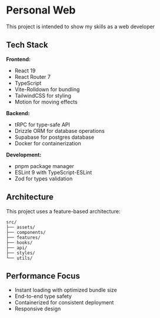 # Personal Web

This project is intended to show my skills as a web developer

## Tech Stack

**Frontend:**

- React 19
- React Router 7
- TypeScript
- Vite-Rolldown for bundling
- TailwindCSS for styling
- Motion for moving effects

**Backend:**

- tRPC for type-safe API
- Drizzle ORM for database operations
- Supabase for postgres database
- Docker for containerization

**Development:**

- pnpm package manager
- ESLint 9 with TypeScript-ESLint
- Zod for types validation

## Architecture

This project uses a feature-based architecture:

```
src/
├── assets/
├── components/
├── features/
├── hooks/
├── api/
├── styles/
└── utils/
```

## Performance Focus

- Instant loading with optimized bundle size
- End-to-end type safety
- Containerized for consistent deployment
- Responsive design

